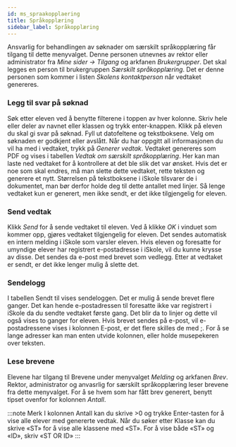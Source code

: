 ```yaml
---
id: ms_spraakopplaering
title: Språkopplæring
sidebar_label: Språkopplæring
---
```


Ansvarlig for behandlingen av søknader om særskilt språkopplæring får tilgang til dette menyvalget. Denne personen utnevnes av rektor eller administrator fra _Mine sider -> Tilgang_ og arkfanen _Brukergrupper_. Det skal legges en person til brukergruppen _Særskilt språkopplæring_. Det er denne personen som kommer i listen _Skolens kontaktperson_ når vedtaket genereres.

### Legg til svar på søknad
Søk etter eleven ved å benytte filterene i toppen av hver kolonne. Skriv hele eller deler av navnet eller klassen og trykk enter-knappen. Klikk på eleven du skal gi svar på søknad. Fyll ut datofeltene og tekstboksene. Velg om søknaden er godkjent eller avslått. Når du har oppgitt all informasjonen du vil ha med i vedtaket, trykk på _Generer vedtak_. Vedtaket genereres som PDF og vises i tabellen _Vedtak om særskilt språkopplæring_. Her kan man laste ned vedtaket for å kontrollere at det ble slik det var ønsket. Hvis det er noe som skal endres, må man slette dette vedtaket, rette teksten og generere et nytt. Størrelsen på tekstboksene i iSkole tilsvarer de i dokumentet, man bør derfor holde deg til dette antallet med linjer. Så lenge vedtaket kun er generert, men ikke sendt, er det ikke tilgjengelig for eleven.

### Send vedtak
Klikk _Send_ for å sende vedtaket til eleven. Ved å klikke _OK_ i vinduet som kommer opp, gjøres vedtaket tilgjengelig for eleven. Det sendes automatisk en intern melding i iSkole som varsler eleven. Hvis eleven og foresatte for umyndige elever har registrert e-postadresse i iSkole, vil du kunne krysse av disse. Det sendes da e-post med brevet som vedlegg. Etter at vedtaket er sendt, er det ikke lenger mulig å slette det.

### Sendelogg
I tabellen Sendt til vises sendeloggen. Det er mulig å sende brevet flere ganger. Det kan hende e-postadressen til foresatte ikke var registrert i iSkole da du sendte vedtaket første gang. Det blir da to linjer og dette vil også vises to ganger for eleven. Hvis brevet sendes på e-post, vil e-postadressene vises i kolonnen E-post, er det flere skilles de med ;. For å se lange adresser kan man enten utvide kolonnen, eller holde musepekeren over teksten.

### Lese brevene
Elevene har tilgang til Brevene under menyvalget _Melding_ og arkfanen _Brev_. Rektor, administrator og anvasrlig for særskilt språkopplæring leser brevene fra dette menyvalget. For å se hvem som har fått brev generert, benytt tipset ovenfor for kolonnen _Antall_.

:::note Merk 
I kolonnen Antall kan du skrive >0 og trykke Enter-tasten for å vise alle elever med genererte vedtak. Når du søker etter Klasse kan du skrive «ST» for å vise alle klassene med «ST». For å vise både «ST» og «ID», skriv «ST OR ID»
:::
